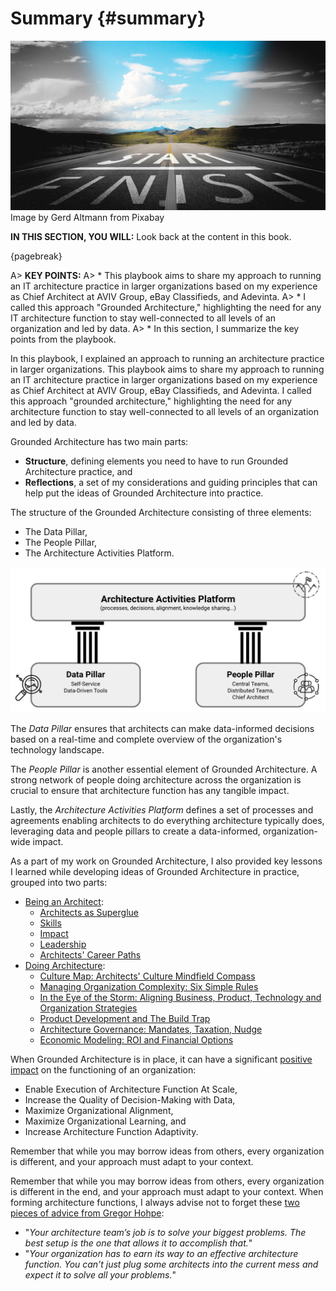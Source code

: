 

# Summary {#summary}

![](assets/images/arch/road-g04cf0c3f8_1920.jpg)
Image by Gerd Altmann from Pixabay

**IN THIS SECTION, YOU WILL:** Look back at the content in this book.

{pagebreak}

A> **KEY POINTS:**
A> * This playbook aims to share my approach to running an IT architecture practice in larger organizations based on my experience as Chief Architect at AVIV Group, eBay Classifieds, and Adevinta. 
A> * I called this approach "Grounded Architecture," highlighting the need for any IT architecture function to stay well-connected to all levels of an organization and led by data.
A> * In this section, I summarize the key points from the playbook.

In this playbook, I explained an approach to running an architecture practice in larger organizations. This playbook aims to share my approach to running an IT architecture practice in larger organizations based on my experience as Chief Architect at AVIV Group, eBay Classifieds, and Adevinta. I called this approach "grounded architecture," highlighting the need for any architecture function to stay well-connected to all levels of an organization and led by data. 

Grounded Architecture has two main parts:
* **Structure**, defining elements you need to have to run Grounded Architecture practice, and
* **Reflections**, a set of my considerations and guiding principles that can help put the ideas of Grounded Architecture into practice.

The structure of the Grounded Architecture consisting of three elements:
* The Data Pillar,
* The People Pillar,
* The Architecture Activities Platform.

![](assets/images/model.png)

The *Data Pillar* ensures that architects can make data-informed decisions based on a real-time and complete overview of the organization's technology landscape.

The *People Pillar* is another essential element of Grounded Architecture. A strong network of people doing architecture across the organization is crucial to ensure that architecture function has any tangible impact.

Lastly, the *Architecture Activities Platform*  defines a set of processes and agreements enabling architects to do everything architecture typically does, leveraging data and people pillars to create a data-informed, organization-wide impact.

As a part of my work on Grounded Architecture, I also provided key lessons I learned while developing ideas of Grounded Architecture in practice, grouped into two parts:

* [Being an Architect](#being-architect):
  * [Architects as Superglue](#superglue)
  * [Skills](#skills)
  * [Impact](#impact)
  * [Leadership](#leadership)
  * [Architects' Career Paths](#career)
* [Doing Architecture](#doing-architecture):
  * [Culture Map: Architects' Culture Mindfield Compass](#culture-map)
  * [Managing Organization Complexity: Six Simple Rules](#six-simple-rules)
  * [In the Eye of the Storm: Aligning Business, Product, Technology and Organization Strategies](#storm)
  * [Product Development and The Build Trap](#product-development)
  * [Architecture Governance: Mandates, Taxation, Nudge](#flexible-governance)
  * [Economic Modeling: ROI and Financial Options](#economics)

When Grounded Architecture is in place, it can have a significant [positive impact](#impact) on the functioning of an organization:

* Enable Execution of Architecture Function At Scale,
* Increase the Quality of Decision-Making with Data,
* Maximize Organizational Alignment,
* Maximize Organizational Learning, and
* Increase Architecture Function Adaptivity.

Remember that while you may borrow ideas from others, every organization is different, and your approach must adapt to your context.

Remember that while you may borrow ideas from others, every organization is different in the end, and your approach must adapt to your context. When forming architecture functions, I always advise not to forget these [two pieces of advice from Gregor Hohpe](https://architectelevator.com/architecture/organizing-architecture/):
 * "*Your architecture team’s job is to solve your biggest problems. The best setup is the one that allows it to accomplish that.*"
 * "*Your organization has to earn its way to an effective architecture function. You can’t just plug some architects into the current mess and expect it to solve all your problems.*"

